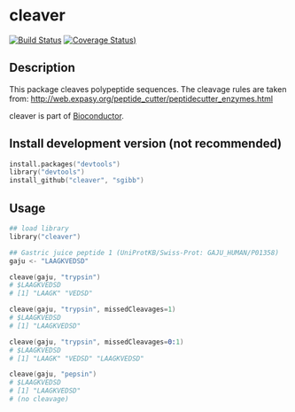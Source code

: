 # cleaver
[![Build Status](https://travis-ci.org/sgibb/cleaver.svg?branch=master)](https://travis-ci.org/sgibb/cleaver?branch=master)
[![Coverage Status](https://coveralls.io/repos/sgibb/cleaver/badge.svg?branch=master))](https://coveralls.io/r/sgibb/cleaver?branch=master)

## Description

This package cleaves polypeptide sequences. The
cleavage rules are taken from:
http://web.expasy.org/peptide_cutter/peptidecutter_enzymes.html

cleaver is part of [Bioconductor](http://bioconductor.org/packages/bioc/html/cleaver.html).

## Install development version (not recommended)

```s
install.packages("devtools")
library("devtools")
install_github("cleaver", "sgibb")
```

## Usage

```s
## load library
library("cleaver")

## Gastric juice peptide 1 (UniProtKB/Swiss-Prot: GAJU_HUMAN/P01358)
gaju <- "LAAGKVEDSD"

cleave(gaju, "trypsin")
# $LAAGKVEDSD
# [1] "LAAGK" "VEDSD"

cleave(gaju, "trypsin", missedCleavages=1)
# $LAAGKVEDSD
# [1] "LAAGKVEDSD"

cleave(gaju, "trypsin", missedCleavages=0:1)
# $LAAGKVEDSD
# [1] "LAAGK" "VEDSD" "LAAGKVEDSD"

cleave(gaju, "pepsin")
# $LAAGKVEDSD
# [1] "LAAGKVEDSD"
# (no cleavage)
```


